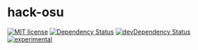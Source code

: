 # hack-osu

[![MIT license](http://img.shields.io/badge/license-MIT-brightgreen.svg)](http://opensource.org/licenses/MIT)
[![Dependency Status](https://david-dm.org/domfarolino/hack-osu.svg)](https://david-dm.org/domfarolino/hack-osu)
[![devDependency Status](https://david-dm.org/domfarolino/hack-osu/dev-status.svg)](https://david-dm.org/domfarolino/hack-osu#info=devDependencies)
[![experimental](http://badges.github.io/stability-badges/dist/experimental.svg)](http://github.com/badges/stability-badges)
